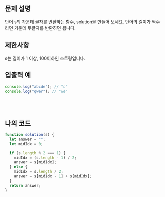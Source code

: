 ## 문제 설명

단어 s의 가운데 글자를 반환하는 함수, solution을 만들어 보세요. 단어의 길이가 짝수라면 가운데 두글자를 반환하면 됩니다.

## 제한사항

s는 길이가 1 이상, 100이하인 스트링입니다.

## 입출력 예

```js
console.log("abcde"); // "c"
console.log("qwer"); // "we"
```

<br/>
<br/>

## 나의 코드

```js
function solution(s) {
  let answer = "";
  let midIdx = 0;

  if (s.length % 2 === 1) {
    midIdx = (s.length - 1) / 2;
    answer = s[midIdx];
  } else {
    midIdx = s.length / 2;
    answer = s[midIdx - 1] + s[midIdx];
  }
  return answer;
}
```
